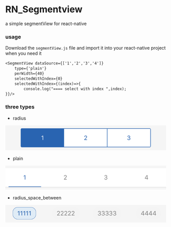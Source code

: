 # RN_Segmentview
a simple segmentView for react-native  

### usage
Download the `segmentView.js` file and import it into your react-native project when you need it

	<SegmentView dataSource={['1','2','3','4']} 
		type={'plain'} 
		perWidth={40} 
		selectedWithIndex={0} 
		selectedWithIndex={(index)=>{
			console.log("==== select with index ",index);
	}}/>
	

### three types 

- radius 

![radius](https://github.com/yongqianvip/rn_segmentview/blob/master/img/sg_radius.png?raw=true)

- plain 
 
![plain](https://github.com/yongqianvip/rn_segmentview/blob/master/img/sg_plain.png?raw=true) 

- radius\_space\_between  

![radius_space_between](https://github.com/yongqianvip/rn_segmentview/blob/master/img/sg_radius_space_between.png?raw=true) 






